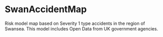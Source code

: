 # SwanAccidentMap
Risk model map based on Severity 1 type accidents in the region of Swansea.
This model includes Open Data from UK government agencies.
